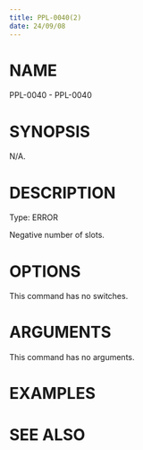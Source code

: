 ```yaml
---
title: PPL-0040(2)
date: 24/09/08
---
```


# NAME

PPL-0040 - PPL-0040

# SYNOPSIS

N/A.

# DESCRIPTION

Type: ERROR

Negative number of slots.

# OPTIONS

This command has no switches.

# ARGUMENTS

This command has no arguments.

# EXAMPLES

# SEE ALSO
